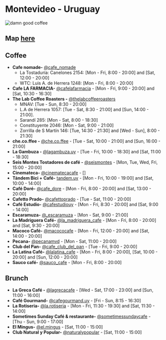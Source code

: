 # Montevideo - Uruguay

![damn good coffee](https://66.media.tumblr.com/e361356cbc595c7e585f0d234bc10542/tumblr_or24hdks5J1rz6w0do3_540.gif)

## Map [here](https://www.google.com/maps/@-34.8944103,-56.1735521,13z/data=!3m1!4b1!4m3!11m2!2svcTZt579OoB-DZCT04egXBT3lMHGLg!3e3)

## Coffee

- **Cafe nomade-** [@cafe_nomade](https://www.instagram.com/cafe_nomade/)
  - La Tostaduría: Canelones 2154: [Mon - Fri, 8:00 - 20:00] and [Sat, 12:00 - 20:00]
  - WTC: Luis A. de Herrera 1248: [Mon - Fri, 8:00 - 20:00]
- **Cafe LA FARMACIA-** [@cafelafarmacia](https://www.instagram.com/cafelafarmacia/) - [Mon - Fri, 9:00 - 20:00] and [Sat, 10:30 - 16:30]
- **The Lab Coffee Roasters -** [@thelabcoffeeroasters](https://www.instagram.com/thelabcoffeeroasters/)
  - MNAV: [Tue - Sun, 8:30 - 20:00]
  - L.A de Herrera 1057: [Tue - Sat, 8:30 - 21:00] and [Sun, 14:00 - 21:00].
  - Sarandí 285: [Mon - Sat, 8:00 - 18:30]
  - Constituyente 2046: [Mon - Sat, 9:00 - 21:00]
  - Zorrilla de S Martín 146: [Tue, 14:30 - 21:30] and [Wed - Sun], 8:00 - 21:30]
- **che.co.ffee -** [@che.co.ffee](https://www.instagram.com/che.co.ffee/) - [Tue - Sat, 10:00 - 21:00] and [Sun, 16:00 - 21:00]
- **La Gambuza -** [@lagambuza.uy](https://www.instagram.com/lagambuza.uy/) - [Tue - Fri, 10:00 - 18:30] and [Sat, 11:00 - 18:30]
- **Seis Montes Tostadores de café -** [@seismontes](https://www.instagram.com/seismontes/) - [Mon, Tue, Wed, Fri, 15:00 - 20:00]
- **Cinemateca-** [@cinematecacafe](https://www.instagram.com/cinematecacafe/) - []
- **Tándem Bici + Café-** [tandem.uy](https://www.instagram.com/tandem.uy/) - [Mon - Fri, 10:00 - 19:00] and [Sat, 10:00 - 14:00]
- **Café Doré-** [@cafe_dore](https://www.instagram.com/cafe_dore/) - [Mon - Fri, 8:00 - 20:00] and [Sat, 13:00 - 20:00]
- **Cafetto Prado-** [@cafettoprado](https://www.instagram.com/cafettoprado/) - [Tue - Sat, 11:00 - 20:00]
- **Café Estudio-** [@cafestudiouy](https://www.instagram.com/cafestudiouy/) - [Mon - Fri, 8:30 - 20:00] and [Sat, 9:00 - 14:00]
- **Escaramuza-** [@\_escaramuza](https://www.instagram.com/_escaramuza/) - [Mon - Sat, 9:00 - 21:00]
- **La Madriguera Café-** [@la_madriguera_cafe](https://www.instagram.com/la_madriguera_cafe/) - [Mon - Fri, 8:00 - 20:00] and [Sat, 9:30 - 20:00]
- **Macoco Café-** [@macococafe](https://www.instagram.com/macococafe/) - [Mon - Fri, 12:00 - 20:00] and [Sat, 14:00 - 20:00]
- **Pecana-** [@pecanamvd](https://www.instagram.com/pecanamvd/) - [Mon - Sat, 11:00 - 20:00]
- **Club del Pan-** [@cafe_club_del_pan](https://www.instagram.com/cafe_club_del_pan/) - [Tue - Fri, 9:00 - 20:00]
- **La Latina Café-** [@lalatina_cafe](https://www.instagram.com/lalatina_cafe/) - [Mon - Fri, 8:00 - 20:00], [Sat, 10:00 - 20:00] and [Sun, 12:00 - 20:00]
- **Sauco café-** [@sauco_cafe](https://www.instagram.com/sauco_cafe/) - [Mon - Fri, 8:00 - 20:00]

## Brunch

- **La Greca Café -** [@lagrecacafe](https://www.instagram.com/lagrecacafe/) - [Wed - Sat, 17:00 - 23:00] and [Sun, 11:00 - 16:00]
- **Café Gourmand-** [@cafegourmand.uy](https://www.instagram.com/cafegourmand.uy/) - [Fri - Sun, 8:15 - 16:30]
- **La Rotiseria-** [@la.rotiseria](https://www.instagram.com/la.rotiseria/) - [Mon - Fri, 11:30 - 19:30] and [Sat, 11:30 - 14:00]
- **Sometimes Sunday Café & restaurante-** [@sometimessundaycafe](https://www.instagram.com/sometimessundaycafe/) - [Thu - Sun, 9:00 - 17:00]
- **El Mingus-** [@el.mingus](https://www.instagram.com/el.mingus/) - [Sat, 11:00 - 15:00]
- **Club Natural y Popular-** [@naturalypopular](https://www.instagram.com/naturalypopular/) - [Sat, 11:00 - 15:00]
